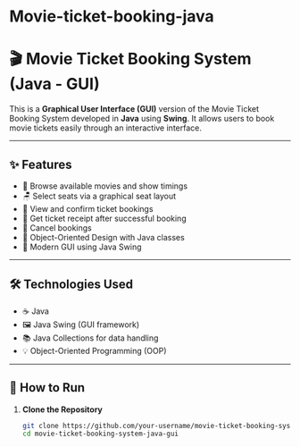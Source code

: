 # Movie-ticket-booking-java
# 🎬 Movie Ticket Booking System (Java - GUI)

This is a **Graphical User Interface (GUI)** version of the Movie Ticket Booking System developed in **Java** using **Swing**. It allows users to book movie tickets easily through an interactive interface.

---

## ✨ Features

- 🎥 Browse available movies and show timings  
- 🪑 Select seats via a graphical seat layout  
- 📩 View and confirm ticket bookings  
- 🧾 Get ticket receipt after successful booking  
- 🧹 Cancel bookings  
- 🧠 Object-Oriented Design with Java classes  
- 🎨 Modern GUI using Java Swing

---

## 🛠️ Technologies Used

- ☕ Java  
- 🖼️ Java Swing (GUI framework)  
- 📚 Java Collections for data handling  
- 💡 Object-Oriented Programming (OOP)

---

## 🚀 How to Run

1. **Clone the Repository**
   ```bash
   git clone https://github.com/your-username/movie-ticket-booking-system-java-gui.git
   cd movie-ticket-booking-system-java-gui
